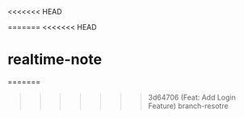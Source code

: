 <<<<<<< HEAD

=======
<<<<<<< HEAD
# realtime-note
=======

>>>>>>> 3d64706 (Feat: Add Login Feature)
>>>>>>> branch-resotre
